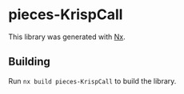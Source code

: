 # pieces-KrispCall

This library was generated with [Nx](https://nx.dev).

## Building

Run `nx build pieces-KrispCall` to build the library.
